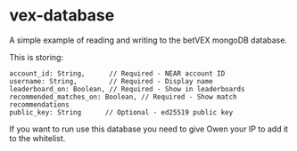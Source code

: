 # vex-database

A simple example of reading and writing to the betVEX mongoDB database.


This is storing:

```
account_id: String,      // Required - NEAR account ID
username: String,        // Required - Display name
leaderboard_on: Boolean, // Required - Show in leaderboards
recommended_matches_on: Boolean, // Required - Show match recommendations
public_key: String      // Optional - ed25519 public key
```

If you want to run use this database you need to give Owen your IP to add it to the whitelist.

